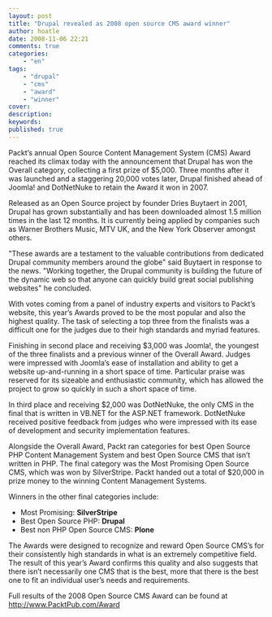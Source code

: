 ```yaml
---
layout: post
title: "Drupal revealed as 2008 open source CMS award winner"
author: hoatle
date: 2008-11-06 22:21
comments: true
categories:
    - "en"
tags:
    - "drupal"
    - "cms"
    - "award"
    - "winner"
cover:
description:
keywords:
published: true
---
```


Packt’s annual Open Source Content Management System (CMS) Award reached its climax today with the announcement that Drupal has won the Overall category, collecting a first prize of $5,000. Three months after it was launched and a staggering 20,000 votes later, Drupal finished ahead of Joomla! and DotNetNuke to retain the Award it won in 2007.

<!-- more -->

Released as an Open Source project by founder Dries Buytaert in 2001, Drupal has grown substantially and has been downloaded almost 1.5 million times in the last 12 months. It is currently being applied by companies such as Warner Brothers Music, MTV UK, and the New York Observer amongst others.

"These awards are a testament to the valuable contributions from dedicated Drupal community members around the globe" said Buytaert in response to the news. "Working together, the Drupal community is building the future of the dynamic web so that anyone can quickly build great social publishing websites" he concluded.

With votes coming from a panel of industry experts and visitors to Packt’s website, this year’s Awards proved to be the most popular and also the highest quality. The task of selecting a top three from the finalists was a difficult one for the judges due to their high standards and myriad features.

Finishing in second place and receiving $3,000 was Joomla!, the youngest of the three finalists and a previous winner of the Overall Award. Judges were impressed with Joomla’s ease of installation and ability to get a website up-and-running in a short space of time. Particular praise was reserved for its sizeable and enthusiastic community, which has allowed the project to grow so quickly in such a short space of time.

In third place and receiving $2,000 was DotNetNuke, the only CMS in the final that is written in VB.NET for the ASP.NET framework. DotNetNuke received positive feedback from judges who were impressed with its ease of development and security implementation features.

Alongside the Overall Award, Packt ran categories for best Open Source PHP Content Management System and best Open Source CMS that isn’t written in PHP. The final category was the Most Promising Open Source CMS, which was won by SilverStripe. Packt handed out a total of $20,000 in prize money to the winning Content Management Systems.

Winners in the other final categories include:

* Most Promising: **SilverStripe**
* Best Open Source PHP: **Drupal**
* Best non PHP Open Source CMS: **Plone**

The Awards were designed to recognize and reward Open Source CMS’s for their consistently high standards in what is an extremely competitive field. The result of this year’s Award confirms this quality and also suggests that there isn’t necessarily one CMS that is the best, more that there is the best one to fit an individual user’s needs and requirements.

Full results of the 2008 Open Source CMS Award can be found at http://www.PacktPub.com/Award
